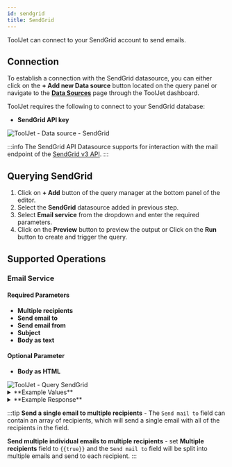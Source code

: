 ```yaml
---
id: sendgrid
title: SendGrid
---
```


ToolJet can connect to your SendGrid account to send emails.

<div style={{paddingTop:'24px'}}>

## Connection

To establish a connection with the SendGrid datasource, you can either click on the **+ Add new Data source** button located on the query panel or navigate to the **[Data Sources](/docs/data-sources/overview)** page through the ToolJet dashboard.

ToolJet requires the following to connect to your SendGrid database:
- **SendGrid API key**

<img class="screenshot-full" src="/img/datasource-reference/sendgrid/sendgrid-datasource-v2.png" alt="ToolJet - Data source - SendGrid" />

:::info
The SendGrid API Datasource supports for interaction with the mail endpoint of the [SendGrid v3 API](https://docs.sendgrid.com/api-reference/how-to-use-the-sendgrid-v3-api/authentication).
:::

</div>

<div style={{paddingTop:'24px'}}>

## Querying SendGrid

1. Click on **+ Add** button of the query manager at the bottom panel of the editor.
2. Select the **SendGrid** datasource added in previous step.
3. Select **Email service** from the dropdown and enter the required parameters.
4. Click on the **Preview** button to preview the output or Click on the **Run** button to create and trigger the query.

</div>

<div style={{paddingTop:'24px'}}>

## Supported Operations

### Email Service

#### Required Parameters 
- **Multiple recipients**
- **Send email to**
- **Send email from** 
- **Subject**
- **Body as text**


#### Optional Parameter
- **Body as HTML**

<img class="screenshot-full" src="/img/datasource-reference/sendgrid/sendgrid-query-v3.png" alt="ToolJet - Query SendGrid"/>

<details>
<summary>**Example Values**</summary>

```yaml
Send mail to: {{["dev@tooljet.io", "admin@tooljet.io"]}} 
Send mail from: admin@tooljet.io
Subject: Hello from ToolJet 👋
Body as text: Hello User!
Body as HTML: <h2> Hello User! </h2>
```
</details>

<details>
<summary>**Example Response**</summary>

```json
[
  {
    "statusCode": 202,
    "body": "",
    "headers": {
      "server": "nginx",
      "date": "Tue, 11 Mar 2025 03:22:39 GMT",
      "content-length": "0",
      "connection": "close",
      "x-message-id": "Ch7SJ6iLSxGz7aaABeSiSw",
      "access-control-allow-origin": "https://sendgrid.api-docs.io",
      "access-control-allow-methods": "POST",
      "access-control-allow-headers": "Authorization, Content-Type, On-behalf-of, x-sg-elas-acl",
      "access-control-max-age": "600",
      "x-no-cors-reason": "https://sendgrid.com/docs/Classroom/Basics/API/cors.html",
      "strict-transport-security": "max-age=31536000; includeSubDomains",
      "content-security-policy": "frame-ancestors 'none'",
      "cache-control": "no-cache",
      "x-content-type-options": "no-sniff",
      "referrer-policy": "strict-origin-when-cross-origin"
    }
  },
  ""
]
```
</details>

:::tip
**Send a single email to multiple recipients** - The `Send mail to` field can contain an array of recipients, which will send a single email with all of the recipients in the field. 

**Send multiple individual emails to multiple recipients** - set <b>Multiple recipients</b> field to `{{true}}` and the `Send mail to` field will be split into multiple emails and send to each recipient.
:::

</div>